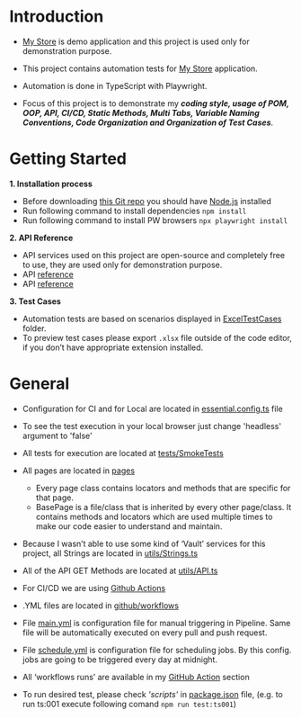 # Introduction

- [My Store](http://teststore.automationtesting.co.uk/) is demo application and this project is used only for demonstration purpose.
- This project contains automation tests for [My Store](http://teststore.automationtesting.co.uk/) application.
- Automation is done in TypeScript with Playwright.

- Focus of this project is to demonstrate my ***coding style, usage of POM, OOP, API, CI/CD, Static Methods, Multi Tabs, Variable Naming Conventions, Code Organization and Organization of Test Cases***.



# Getting Started

**1. Installation process**
- Before downloading [this Git repo](https://github.com/MareDz/mystoredemo) you should have [Node.js](https://nodejs.org/en/download) installed
- Run following command to install dependencies `npm install`
- Run following command to install PW browsers `npx playwright install`

**2. API Reference**
- API services used on this project are open-source and completely free to use, they are used only for demonstration purpose.
- API [reference](https://randomuser.me/)
- API [reference](https://baconipsum.com/json-api/)

**3. Test Cases**
- Automation tests are based on scenarios displayed in [ExcelTestCases](https://github.com/MareDz/mystoredemo/tree/main/ExcelTestCases) folder.
- To preview test cases please export `.xlsx` file outside of the code editor, if you don’t have appropriate extension installed.



# General 

- Configuration for CI and for Local are located in [essential.config.ts](https://github.com/MareDz/mystoredemo/blob/main/essential.config.ts) file
- To see the test execution in your local browser just change 'headless' argument to 'false'

- All tests for execution are located at [tests/SmokeTests](https://github.com/MareDz/mystoredemo/tree/main/tests/SmokeTests)

- All pages are located in [pages](https://github.com/MareDz/mystoredemo/tree/main/pages)
  - Every page class contains locators and methods that are specific for that page.
  - BasePage is a file/class that is inherited by every other page/class. It contains methods and locators which are used multiple times to make our code easier to understand and maintain.

 - Because I wasn’t able to use some kind of ‘Vault’ services for this project, all Strings are located in [utils/Strings.ts](https://github.com/MareDz/mystoredemo/blob/main/utils/Strings.ts)
 - All of the API GET Methods are located at [utils/API.ts](https://github.com/MareDz/mystoredemo/blob/main/utils/API.ts)

- For CI/CD we are using [Github Actions](https://docs.github.com/en/actions)
- .YML files are located in [github/workflows](https://github.com/MareDz/mystoredemo/tree/main/.github/workflows)
- File [main.yml](https://github.com/MareDz/mystoredemo/blob/main/.github/workflows/main.yml) is configuration file for manual triggering in Pipeline. Same file will be automatically executed on every pull and push request.
- File [schedule.yml](https://github.com/MareDz/mystoredemo/blob/main/.github/workflows/schedule.yml) is configuration file for scheduling jobs. By this config. jobs are going to be triggered every day at midnight.
- All ‘workflows runs’ are available in my [GitHub Action](https://github.com/MareDz/mystoredemo/actions) section

- To run desired test, please check *'scripts'* in [package.json](https://github.com/MareDz/mystoredemo/blob/main/package.json) file, (e.g. to run ts:001 execute following comand `npm run test:ts001`)
